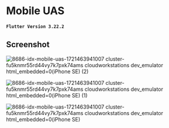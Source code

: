 # Mobile UAS

**`Flutter Version 3.22.2`**
## Screenshot ##
![8686-idx-mobile-uas-1721463941007 cluster-fu5knmr55rd44vy7k7pxk74ams cloudworkstations dev_emulator html_embedded=0(iPhone SE) (2)](https://github.com/user-attachments/assets/ab9a4835-4cf6-4a20-a873-c6be324515aa)

![8686-idx-mobile-uas-1721463941007 cluster-fu5knmr55rd44vy7k7pxk74ams cloudworkstations dev_emulator html_embedded=0(iPhone SE) (1)](https://github.com/user-attachments/assets/ba1ab8b6-6cb2-40d0-9e8c-146fe4ba6669)

![8686-idx-mobile-uas-1721463941007 cluster-fu5knmr55rd44vy7k7pxk74ams cloudworkstations dev_emulator html_embedded=0(iPhone SE)](https://github.com/user-attachments/assets/1874036b-dcda-4d53-8bba-0505902a7197)
